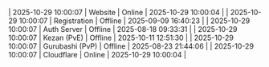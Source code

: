 | 2025-10-29 10:00:07 | Website | Online | 2025-10-29 10:00:04 |
| 2025-10-29 10:00:07 | Registration | Offline | 2025-09-09 16:40:23 |
| 2025-10-29 10:00:07 | Auth Server | Offline | 2025-08-18 09:33:31 |
| 2025-10-29 10:00:07 | Kezan (PvE) | Offline | 2025-10-11 12:51:30 |
| 2025-10-29 10:00:07 | Gurubashi (PvP) | Offline | 2025-08-23 21:44:06 |
| 2025-10-29 10:00:07 | Cloudflare | Online | 2025-10-29 10:00:04 |
